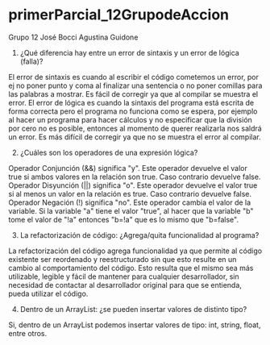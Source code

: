 # primerParcial_12GrupodeAccion
Grupo 12
José Bocci
Agustina Guidone

1. ¿Qué diferencia hay entre un error de sintaxis y un error de lógica (falla)?

El error de sintaxis es cuando al escribir el código cometemos un error, por ej no poner punto y coma al finalizar una sentencia o no poner comillas para las palabras a mostrar. Es fácil de corregir ya que al compilar se muestra el error.
El error de lógica es cuando la sintaxis del programa está escrita de forma correcta pero el programa no funciona como se espera, por ejemplo al hacer un programa para hacer cálculos y no especificar que la división por cero no es posible, entonces al momento de querer realizarla nos saldrá un error. Es más difícil de corregir ya que no se muestra el error al compilar.

2. ¿Cuáles son los operadores de una expresión lógica?

Operador Conjunción (&&) significa "y". Este operador devuelve el valor true si ambos valores en la relación son true. Caso contrario devuelve false.
Operador Disyunción (||) significa "o". Este operador devuelve el valor true si al menos un valor en la relación es true. Caso contrario devuelve false.
Operador Negación (!) significa "no". Este operador cambia el valor de la variable. Si la variable "a" tiene el valor "true", al hacer que la variable "b" tome el valor de "!a" entonces "b=!a" que es lo mismo que "b=false".

3. La refactorización de código: ¿Agrega/quita funcionalidad al programa?

La refactorización del código agrega funcionalidad ya que permite al código existente ser reordenado y reestructurado sin que esto resulte en un cambio al comportamiento del código. Esto resulta que el mismo sea más utilizable, legible y fácil de mantener para cualquier desarrollador, sin necesidad de contactar al desarrollador original para que se entienda, pueda utilizar el código.

4. Dentro de un ArrayList: ¿se pueden insertar valores de distinto tipo?

Si, dentro de un ArrayList podemos insertar valores de tipo: int, string, float, entre otros.